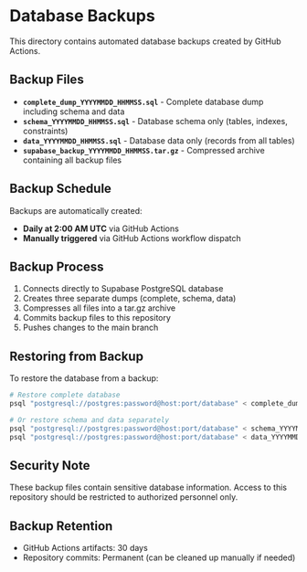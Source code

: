 # Database Backups

This directory contains automated database backups created by GitHub Actions.

## Backup Files

- **`complete_dump_YYYYMMDD_HHMMSS.sql`** - Complete database dump including schema and data
- **`schema_YYYYMMDD_HHMMSS.sql`** - Database schema only (tables, indexes, constraints)
- **`data_YYYYMMDD_HHMMSS.sql`** - Database data only (records from all tables)
- **`supabase_backup_YYYYMMDD_HHMMSS.tar.gz`** - Compressed archive containing all backup files

## Backup Schedule

Backups are automatically created:
- **Daily at 2:00 AM UTC** via GitHub Actions
- **Manually triggered** via GitHub Actions workflow dispatch

## Backup Process

1. Connects directly to Supabase PostgreSQL database
2. Creates three separate dumps (complete, schema, data)
3. Compresses all files into a tar.gz archive
4. Commits backup files to this repository
5. Pushes changes to the main branch

## Restoring from Backup

To restore the database from a backup:

```bash
# Restore complete database
psql "postgresql://postgres:password@host:port/database" < complete_dump_YYYYMMDD_HHMMSS.sql

# Or restore schema and data separately
psql "postgresql://postgres:password@host:port/database" < schema_YYYYMMDD_HHMMSS.sql
psql "postgresql://postgres:password@host:port/database" < data_YYYYMMDD_HHMMSS.sql
```

## Security Note

These backup files contain sensitive database information. Access to this repository should be restricted to authorized personnel only.

## Backup Retention

- GitHub Actions artifacts: 30 days
- Repository commits: Permanent (can be cleaned up manually if needed)
